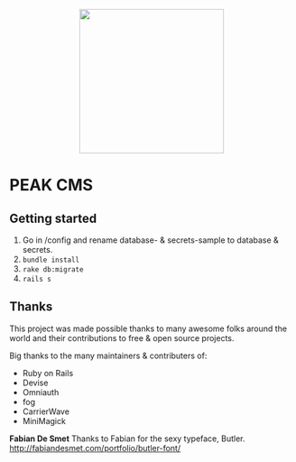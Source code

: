 <p align="center">
  <img style="display:block;margin:0 auto;" src="https://peaknet.no/images/branding/peak-network/logo/black/icon.svg" width="256px">
</p>

# PEAK CMS

## Getting started
1. Go in /config and rename database- & secrets-sample to database & secrets.
2. ``bundle install``
3. ``rake db:migrate``
3. ``rails s``

## Thanks
This project was made possible thanks to many awesome folks around the world and their contributions to free & open source projects.

Big thanks to the many maintainers & contributers of:
* Ruby on Rails
* Devise
* Omniauth
* fog
* CarrierWave
* MiniMagick

**Fabian De Smet**
Thanks to Fabian for the sexy typeface, Butler.
http://fabiandesmet.com/portfolio/butler-font/
